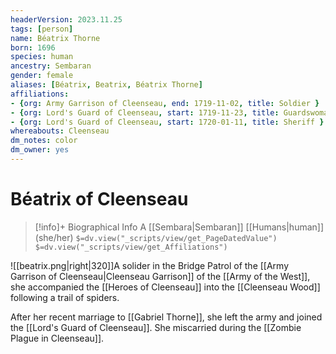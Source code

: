 ```yaml
---
headerVersion: 2023.11.25
tags: [person]
name: Béatrix Thorne
born: 1696
species: human
ancestry: Sembaran
gender: female
aliases: [Béatrix, Beatrix, Béatrix Thorne]
affiliations: 
- {org: Army Garrison of Cleenseau, end: 1719-11-02, title: Soldier }
- {org: Lord's Guard of Cleenseau, start: 1719-11-23, title: Guardswoman }
- {org: Lord's Guard of Cleenseau, start: 1720-01-11, title: Sheriff }
whereabouts: Cleenseau
dm_notes: color
dm_owner: yes
---
```

# Béatrix of Cleenseau
>[!info]+ Biographical Info
> A [[Sembara|Sembaran]] [[Humans|human]]  (she/her)
> `$=dv.view("_scripts/view/get_PageDatedValue")`
> `$=dv.view("_scripts/view/get_Affiliations")`

![[beatrix.png|right|320]]A solider in the Bridge Patrol of the [[Army Garrison of Cleenseau|Cleenseau Garrison]] of the [[Army of the West]], she accompanied the [[Heroes of Cleenseau]] into the [[Cleenseau Wood]] following a trail of spiders. 

After her recent marriage to [[Gabriel Thorne]], she left the army and joined the [[Lord's Guard of Cleenseau]]. She miscarried during the [[Zombie Plague in Cleenseau]].